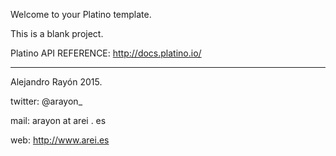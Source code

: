 Welcome to your Platino template.

This is a blank project.  

Platino API REFERENCE: http://docs.platino.io/

----------------------------------
Alejandro Rayón 2015. 

twitter: @arayon_

mail: arayon at arei . es

web: http://www.arei.es

